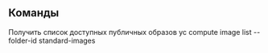 ## Команды

Получить список доступных публичных образов
yc compute image list --folder-id standard-images 